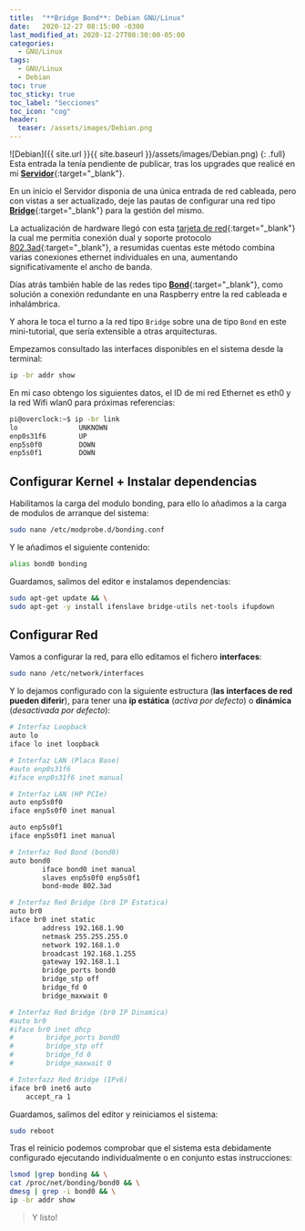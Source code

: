 ```yaml
---
title:  "**Bridge Bond**: Debian GNU/Linux"
date:   2020-12-27 08:15:00 -0300
last_modified_at: 2020-12-27T08:30:00-05:00
categories:
  - GNU/Linux
tags:
  - GNU/Linux
  - Debian
toc: true
toc_sticky: true
toc_label: "Secciones"
toc_icon: "cog"
header:
  teaser: /assets/images/Debian.png
---
```


![Debian]({{ site.url }}{{ site.baseurl }}/assets/images/Debian.png)
{: .full}
Esta entrada la tenía pendiente de publicar, tras los upgrades que realicé en mi [**Servidor**](https://lordpedal.github.io/gnu/linux/debian-10-servidor/){:target="_blank"}.

En un inicio el Servidor disponia de una única entrada de red cableada, pero con vistas a ser actualizado, deje las pautas de configurar una red tipo [**Bridge**](https://lordpedal.github.io/gnu/linux/debian-10-servidor/#configurando-red){:target="_blank"} para la gestión del mismo.

La actualización de hardware llegó con esta [tarjeta de red](https://www.amazon.com/HEWLETT-PACKARD-NC360T-Gigabit-Interface/dp/B001DUHBCQ){:target="_blank"} la cual me permitia conexión dual y soporte protocolo [802.3ad](https://es.wikipedia.org/wiki/Agregaci%C3%B3n_de_enlaces){:target="_blank"}, a resumidas cuentas este método combina varias conexiones ethernet individuales en una, aumentando significativamente el ancho de banda.

Días atrás también hable de las redes tipo [**Bond**](https://lordpedal.github.io/gnu/linux/bonding-debian-gnu/){:target="_blank"}, como solución a conexión redundante en una Raspberry entre la red cableada e inhalámbrica.

Y ahora le toca el turno a la red tipo `Bridge` sobre una de tipo `Bond` en este mini-tutorial, que sería extensible a otras arquitecturas.

Empezamos consultado las interfaces disponibles en el sistema desde la terminal:

```bash
ip -br addr show
```

En mi caso obtengo los siguientes datos, el ID de mi red Ethernet es eth0 y la red Wifi wlan0 para próximas referencias:

```bash
pi@overclock:~$ ip -br link
lo               UNKNOWN
enp0s31f6        UP
enp5s0f0         DOWN
enp5s0f1         DOWN
```

## Configurar Kernel + Instalar dependencias

Habilitamos la carga del modulo bonding, para ello lo añadimos a la carga de modulos de arranque del sistema:

```bash
sudo nano /etc/modprobe.d/bonding.conf
```

Y le añadimos el siguiente contenido:

```bash
alias bond0 bonding
```

Guardamos, salimos del editor e instalamos dependencias:

```bash
sudo apt-get update && \
sudo apt-get -y install ifenslave bridge-utils net-tools ifupdown
```

## Configurar Red

Vamos a configurar la red, para ello editamos el fichero **interfaces**:

```bash
sudo nano /etc/network/interfaces
```

Y lo dejamos configurado con la siguiente estructura (**las interfaces de red pueden diferir**), para tener una **ip estática** (*activa por defecto*) o **dinámica** (*desactivada por defecto*):

```bash
# Interfaz Loopback
auto lo
iface lo inet loopback

# Interfaz LAN (Placa Base)
#auto enp0s31f6
#iface enp0s31f6 inet manual

# Interfaz LAN (HP PCIe)
auto enp5s0f0
iface enp5s0f0 inet manual

auto enp5s0f1
iface enp5s0f1 inet manual

# Interfaz Red Bond (bond0)
auto bond0
        iface bond0 inet manual
        slaves enp5s0f0 enp5s0f1
        bond-mode 802.3ad

# Interfaz Red Bridge (br0 IP Estatica)
auto br0
iface br0 inet static
        address 192.168.1.90
        netmask 255.255.255.0
        network 192.168.1.0
        broadcast 192.168.1.255
        gateway 192.168.1.1
        bridge_ports bond0
        bridge_stp off
        bridge_fd 0
        bridge_maxwait 0

# Interfaz Red Bridge (br0 IP Dinamica)
#auto br0
#iface br0 inet dhcp
#        bridge_ports bond0
#        bridge_stp off
#        bridge_fd 0
#        bridge_maxwait 0

# Interfazz Red Bridge (IPv6)
iface br0 inet6 auto
	accept_ra 1
```

Guardamos, salimos del editor y reiniciamos el sistema:

```bash
sudo reboot
```

Tras el reinicio podemos comprobar que el sistema esta debidamente configurado ejecutando individualmente o en conjunto estas instrucciones:

```bash
lsmod |grep bonding && \
cat /proc/net/bonding/bond0 && \
dmesg | grep -i bond0 && \
ip -br addr show
```

> Y listo!
